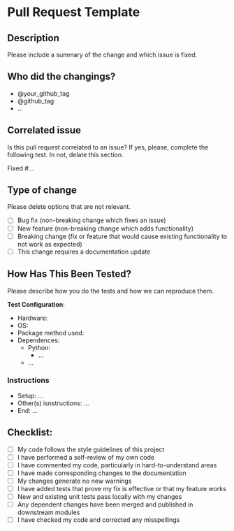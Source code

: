 # Pull Request Template

## Description

Please include a summary of the change and which issue is fixed.

## Who did the changings?
 - @your_github_tag
 - @github_tag
 - ...

## Correlated issue
Is this pull request correlated to an issue? If yes, please, complete the following test. In not, delate this section.

Fixed #...

## Type of change

Please delete options that are not relevant.

- [ ] Bug fix (non-breaking change which fixes an issue)
- [ ] New feature (non-breaking change which adds functionality)
- [ ] Breaking change (fix or feature that would cause existing functionality to not work as expected)
- [ ] This change requires a documentation update

## How Has This Been Tested?

Please describe how you do the tests and how we can reproduce them.

**Test Configuration**:
 - Hardware:
 - OS:
 - Package method used:
 - Dependences:
   - Python:
     - ...
   - ...

### Instructions

 - Setup: ...
 - Other(s) isnstructions: ...
 - End: ...

## Checklist:

- [ ] My code follows the style guidelines of this project
- [ ] I have performed a self-review of my own code
- [ ] I have commented my code, particularly in hard-to-understand areas
- [ ] I have made corresponding changes to the documentation
- [ ] My changes generate no new warnings
- [ ] I have added tests that prove my fix is effective or that my feature works
- [ ] New and existing unit tests pass locally with my changes
- [ ] Any dependent changes have been merged and published in downstream modules
- [ ] I have checked my code and corrected any misspellings
